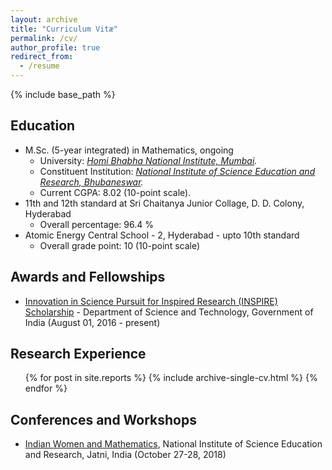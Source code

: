 ```yaml
---
layout: archive
title: "Curriculum Vitæ"
permalink: /cv/
author_profile: true
redirect_from:
  - /resume
---
```


{% include base_path %}

Education
---------
* M.Sc. (5-year integrated) in Mathematics, ongoing
  * University: <em>[Homi Bhabha National Institute, Mumbai](http://www.hbni.ac.in/).</em>
  * Constituent Institution: <em>[National Institute of Science Education and Research, Bhubaneswar](http://www.niser.ac.in/). </em>
  * Current CGPA: 8.02 (10-point scale). </em>
* 11th and 12th standard at Sri Chaitanya Junior Collage, D. D. Colony, Hyderabad 
  * Overall percentage: 96.4 % </em>
* Atomic Energy Central School - 2, Hyderabad - upto 10th standard
  * Overall grade point: 10 (10-point scale) </em>

Awards and Fellowships
------
* <u>Innovation in Science Pursuit for Inspired Research (INSPIRE) Scholarship</u> - Department of Science and Technology, Government of India (August 01, 2016 - present) 

Research Experience
-------
  <ul>{% for post in site.reports %}
    {% include archive-single-cv.html %}
  {% endfor %}</ul>

Conferences and Workshops
------
* <u>Indian Women and Mathematics</u>, National Institute of Science Education and Research, Jatni, India (October 27-28, 2018)

